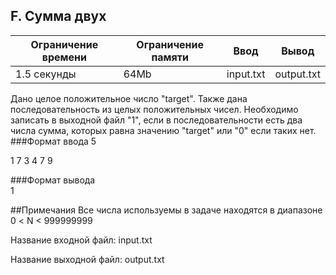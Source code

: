 F. Сумма двух
-------------

| Ограничение времени | Ограничение памяти  | Ввод | Вывод |
|---|---|---|---|
| 1.5 секунды |  64Mb| input.txt  | output.txt  |

Дано целое положительное число "target". Также дана последовательность из целых положительных чисел. Необходимо записать в выходной файл "1", если в последовательности есть два числа сумма, которых равна значению "target" или "0" если таких нет.
###Формат ввода
5

1 7 3 4 7 9

###Формат вывода  
1

##Примечания
  Все числа используемы в задаче находятся в диапазоне 0 < N < 999999999
  
  Название входной файл: input.txt
  
  Название выходной файл: output.txt


